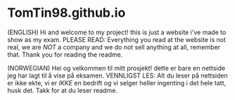 # TomTin98.github.io

(ENGLISH)
Hi and welcome to my project! this is just a website i've made to show as my exam.
PLEASE READ: Everything you read at the website is not real, we are *NOT* a company and we do not sell anything at all, remember that.
Thank you for reading the readme.

(NORWEGIAN)
Hei og velkommen til mitt prosjekt! dette er bare en nettside jeg har lagt til å vise på eksamen.
VENNLIGST LES: Alt du leser på nettsiden er ikke ekte, vi er *IKKE* en bedrift og vi selger heller ingenting i det hele tatt, husk det.
Takk for at du leser readme.
